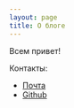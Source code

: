 ```yaml
---
layout: page
title: О блоге
---
```


<p class="message">
  Всем привет!
</p>

Контакты:

* [Почта](mailto:arkane0906@gmail.com)
* [Github](https://github.com/arkane0906)

